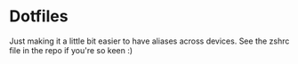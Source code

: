 # Dotfiles

Just making it a little bit easier to have aliases across devices. See the zshrc
file in the repo if you're so keen :)

